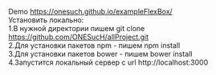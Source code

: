 Demo https://onesuch.github.io/exampleFlexBox/<br>
Установить локально:<br>
1.В нужной директории пишем git clone https://github.com/ONESucH/allProject.git<br>
2.Для установки пакетов npm -  пишем npm install<br>
3.Для установки пакетов bower -  пишем bower install<br>
4.Запустится локальный сервер с url http://localhost:3000<br>
